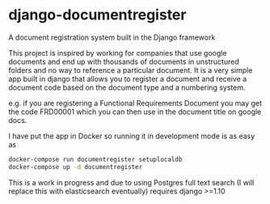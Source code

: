 # django-documentregister
A document registration system built in the Django framework

This project is inspired by working for companies that use google documents and end up with thousands of documents in unstructured folders and no way to reference a particular document.  It is a very simple app built in django that allows you to register a document and receive a document code based on the document type and a numbering system.

e.g. if you are registering a Functional Requirements Document you may get the code FRD00001 which you can then use in the document title on google docs.

I have put the app in Docker so running it in development mode is as easy as

```sh
docker-compose run documentregister setuplocaldb
docker-compose up -d documentregister
```

This is a work in progress and due to using Postgres full text search (I will replace this with elasticsearch eventually) requires django >=1.10

